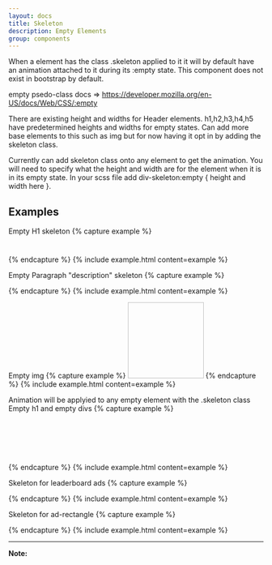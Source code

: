 ```yaml
---
layout: docs
title: Skeleton
description: Empty Elements
group: components
---
```

When a element has the class .skeleton applied to it it will by default have an animation attached to it during its :empty state. This component does not exist in bootstrap by default. 

empty psedo-class docs =>  https://developer.mozilla.org/en-US/docs/Web/CSS/:empty

There are existing height and widths for Header elements. h1,h2,h3,h4,h5 have predetermined heights and widths for empty states.
Can add more base elements to this such as img but for now having it opt in by adding the skeleton class.

Currently can add skeleton class onto any element to get the animation. You will need to specify what the height and width are
for the element when it is in its empty state. In your scss file add div-skeleton:empty { height and width here }.

## Examples

Empty H1 skeleton
{% capture example %}
<h1 class="h1-skeleton"></h1>
{% endcapture %}
{% include example.html content=example %}

Empty Paragraph "description" skeleton
{% capture example %}
<p class="p-skeleton"></p>
{% endcapture %}
{% include example.html content=example %}

Empty img
{% capture example %}
<img style="width:150px; height:150px;" class="skeleton"/>
{% endcapture %}
{% include example.html content=example %}

Animation will be applyied to any empty element with the .skeleton class
Empty h1 and empty divs
{% capture example %}
<h1 class="h1-skeleton"></h1>
<div class="skeleton my-1" style="width:100%; height:30px;"></div>
<div class="skeleton my-1" style="width:100%; height:30px;"></div>
{% endcapture %}
{% include example.html content=example %}

Skeleton for leaderboard ads
{% capture example %}
<div class="leaderboard-skeleton skeleton"></div>
{% endcapture %}
{% include example.html content=example %}

Skeleton for ad-rectangle
{% capture example %}
<div class="ad-rectangle-skeleton skeleton"></div>
{% endcapture %}
{% include example.html content=example %}

---

**Note:** 
